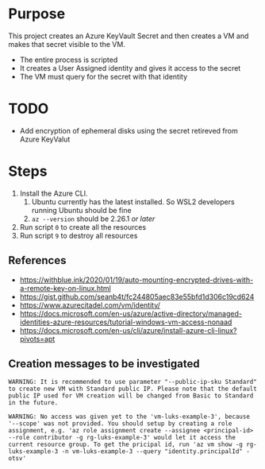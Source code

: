 # Purpose
This project creates an Azure KeyVault Secret and then creates a VM and makes that secret visible to the VM.
* The entire process is scripted
* It creates a User Assigned identity and gives it access to the secret
* The VM must query for the secret with that identity

# TODO
* Add encryption of ephemeral disks using the secret retireved from Azure KeyValut

# Steps
1. Install the Azure CLI.  
    1. Ubuntu currently has the latest installed. So WSL2 developers running Ubuntu should be fine 
    1. `az --version` should be 2.26.1 _or later_
1. Run script `0` to create all the resources
1. Run script `9` to destroy all resources


## References
* https://withblue.ink/2020/01/19/auto-mounting-encrypted-drives-with-a-remote-key-on-linux.html
* https://gist.github.com/seanb4t/fc244805aec83e55bfd1d306c19cd624
* https://www.azurecitadel.com/vm/identity/
* https://docs.microsoft.com/en-us/azure/active-directory/managed-identities-azure-resources/tutorial-windows-vm-access-nonaad
* https://docs.microsoft.com/en-us/cli/azure/install-azure-cli-linux?pivots=apt




## Creation messages to be investigated
```
WARNING: It is recommended to use parameter "--public-ip-sku Standard" to create new VM with Standard public IP. Please note that the default public IP used for VM creation will be changed from Basic to Standard in the future.

WARNING: No access was given yet to the 'vm-luks-example-3', because '--scope' was not provided. You should setup by creating a role assignment, e.g. 'az role assignment create --assignee <principal-id> --role contributor -g rg-luks-example-3' would let it access the current resource group. To get the pricipal id, run 'az vm show -g rg-luks-example-3 -n vm-luks-example-3 --query "identity.principalId" -otsv'
```
